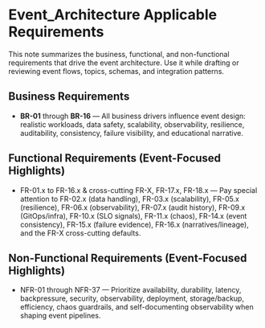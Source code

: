 # Event_Architecture Applicable Requirements

This note summarizes the business, functional, and non-functional requirements that drive the event architecture. Use it while drafting or reviewing event flows, topics, schemas, and integration patterns.

## Business Requirements
- **BR-01** through **BR-16** — All business drivers influence event design: realistic workloads, data safety, scalability, observability, resilience, auditability, consistency, failure visibility, and educational narrative.

## Functional Requirements (Event-Focused Highlights)
- FR-01.x to FR-16.x & cross-cutting FR-X, FR-17.x, FR-18.x — Pay special attention to FR-02.x (data handling), FR-03.x (scalability), FR-05.x (resilience), FR-06.x (observability), FR-07.x (audit history), FR-09.x (GitOps/infra), FR-10.x (SLO signals), FR-11.x (chaos), FR-14.x (event consistency), FR-15.x (failure evidence), FR-16.x (narratives/lineage), and the FR-X cross-cutting defaults.

## Non-Functional Requirements (Event-Focused Highlights)
- NFR-01 through NFR-37 — Prioritize availability, durability, latency, backpressure, security, observability, deployment, storage/backup, efficiency, chaos guardrails, and self-documenting observability when shaping event pipelines.
